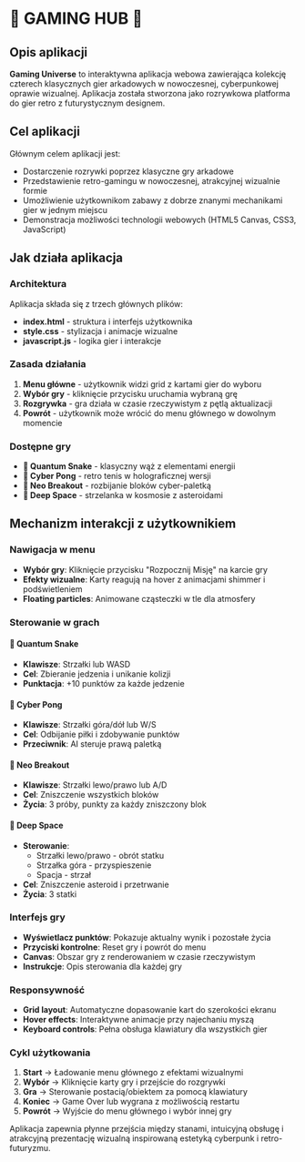 # 🌟 GAMING HUB 🌟

## Opis aplikacji

**Gaming Universe** to interaktywna aplikacja webowa zawierająca kolekcję czterech klasycznych gier arkadowych w nowoczesnej, cyberpunkowej oprawie wizualnej. Aplikacja została stworzona jako rozrywkowa platforma do gier retro z futurystycznym designem.

## Cel aplikacji

Głównym celem aplikacji jest:
- Dostarczenie rozrywki poprzez klasyczne gry arkadowe
- Przedstawienie retro-gamingu w nowoczesnej, atrakcyjnej wizualnie formie
- Umożliwienie użytkownikom zabawy z dobrze znanymi mechanikami gier w jednym miejscu
- Demonstracja możliwości technologii webowych (HTML5 Canvas, CSS3, JavaScript)

## Jak działa aplikacja

### Architektura
Aplikacja składa się z trzech głównych plików:
- **index.html** - struktura i interfejs użytkownika
- **style.css** - stylizacja i animacje wizualne
- **javascript.js** - logika gier i interakcje

### Zasada działania
1. **Menu główne** - użytkownik widzi grid z kartami gier do wyboru
2. **Wybór gry** - kliknięcie przycisku uruchamia wybraną grę
3. **Rozgrywka** - gra działa w czasie rzeczywistym z pętlą aktualizacji
4. **Powrót** - użytkownik może wrócić do menu głównego w dowolnym momencie

### Dostępne gry
- **🐍 Quantum Snake** - klasyczny wąż z elementami energii
- **🏓 Cyber Pong** - retro tenis w holograficznej wersji  
- **🧱 Neo Breakout** - rozbijanie bloków cyber-paletką
- **🚀 Deep Space** - strzelanka w kosmosie z asteroidami

## Mechanizm interakcji z użytkownikiem

### Nawigacja w menu
- **Wybór gry**: Kliknięcie przycisku "Rozpocznij Misję" na karcie gry
- **Efekty wizualne**: Karty reagują na hover z animacjami shimmer i podświetleniem
- **Floating particles**: Animowane cząsteczki w tle dla atmosfery

### Sterowanie w grach

#### 🐍 Quantum Snake
- **Klawisze**: Strzałki lub WASD
- **Cel**: Zbieranie jedzenia i unikanie kolizji
- **Punktacja**: +10 punktów za każde jedzenie

#### 🏓 Cyber Pong  
- **Klawisze**: Strzałki góra/dół lub W/S
- **Cel**: Odbijanie piłki i zdobywanie punktów
- **Przeciwnik**: AI steruje prawą paletką

#### 🧱 Neo Breakout
- **Klawisze**: Strzałki lewo/prawo lub A/D  
- **Cel**: Zniszczenie wszystkich bloków
- **Życia**: 3 próby, punkty za każdy zniszczony blok

#### 🚀 Deep Space
- **Sterowanie**: 
  - Strzałki lewo/prawo - obrót statku
  - Strzałka góra - przyspieszenie
  - Spacja - strzał
- **Cel**: Zniszczenie asteroid i przetrwanie
- **Życia**: 3 statki

### Interfejs gry
- **Wyświetlacz punktów**: Pokazuje aktualny wynik i pozostałe życia
- **Przyciski kontrolne**: Reset gry i powrót do menu
- **Canvas**: Obszar gry z renderowaniem w czasie rzeczywistym
- **Instrukcje**: Opis sterowania dla każdej gry

### Responsywność
- **Grid layout**: Automatyczne dopasowanie kart do szerokości ekranu
- **Hover effects**: Interaktywne animacje przy najechaniu myszą
- **Keyboard controls**: Pełna obsługa klawiatury dla wszystkich gier

### Cykl użytkowania
1. **Start** → Ładowanie menu głównego z efektami wizualnymi
2. **Wybór** → Kliknięcie karty gry i przejście do rozgrywki  
3. **Gra** → Sterowanie postacią/obiektem za pomocą klawiatury
4. **Koniec** → Game Over lub wygrana z możliwością restartu
5. **Powrót** → Wyjście do menu głównego i wybór innej gry

Aplikacja zapewnia płynne przejścia między stanami, intuicyjną obsługę i atrakcyjną prezentację wizualną inspirowaną estetyką cyberpunk i retro-futuryzmu.